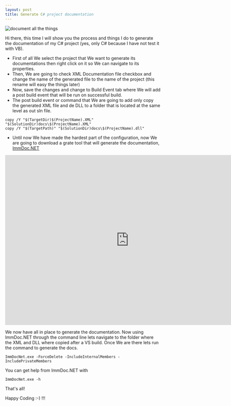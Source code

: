 ```yaml
---
layout: post
title: Generate C# project documentation
---
```


![document all the things](http://s3.ryanparman.com.s3.amazonaws.com/rage/document_all_the_things.png)

Hi there, this time I will show you the process and things I do to generate the documentation of my C# project (yes, only C# because I have not test it with VB).

- First of all We select the project that We want to generate its documentations then right click on it so We can navigate to its properties.
- Then, We are going to check XML Documentation file checkbox and change the name of the generated file to the name of the project (this rename will easy the things later)
- Now, save the changes and change to Build Event tab where We will add a post build event that will be run on successful build.
- The post build event or command that We are going to add only copy the generated XML file and de DLL to a folder that is located at the same level as out sln file.

```
copy /Y "$(TargetDir)$(ProjectName).XML" "$(SolutionDir)docs\$(ProjectName).XML"
copy /Y "$(TargetPath)" "$(SolutionDir)docs\$(ProjectName).dll"
```

- Until now We have made the hardest part of the configuration, now We are going to download a grate tool that will generate the documentation, [ImmDoc.NET](https://github.com/marek-stoj/ImmDoc.NET)


<iframe src="https://app.box.com/embed_widget/s/426q5tgz5zog12trbh9o?view=list&sort=name&direction=ASC&theme=gray" width="800" height="550" frameborder="0" allowfullscreen webkitallowfullscreen msallowfullscreen>
</iframe>

We now have all in place to generate the documentation. Now using ImmDoc.NET through the command line lets navigate to the folder where the XML and DLL where copied after a VS build. Once We are there lets run the command to generate the docs.

```
ImmDocNet.exe -ForceDelete -IncludeInternalMembers -IncludePrivateMembers
```

You can get help from ImmDoc.NET with

```
ImmDocNet.exe -h
```

That's all!

Happy Coding :-) !!!

